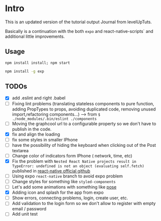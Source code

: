 # Intro

This is an updated version of the tutorial output Journal from levelUpTuts.

Basically is a continuation with the both `expo` and react-native-scripts` and additional little improvements.

## Usage

`npm install install; npm start`

```bash
npm install -g exp
```

## TODOs

* [x] add .eslint and right .babel
* [ ] Fixing lint problems (translating stateless components to pure function, adding PropTypes to props, avoiding duplicated code, removing unused import,refactoring components...) --> from `$ ./node_modules/.bin/eslint ./components`
* [ ] Moving the graphcool url to a configurable property so we don't have to publish in the code.
* [x] fix and align the loading
* [ ] fix some styles in smaller IPhone
* [ ] have the possibility of hiding the keyboard when clicking out of the Post textarea
* [ ] Change color of indicators form IPhone ( network, time, etc)
* [x] Fix the problem with `Nested React Native projects result in TypeError: undefined is not an object (evaluating self.fetch)` published in [react-native official github](https://github.com/facebook/react-native/issues/9599)
* [ ] Using expo `react-native` branch to avoid expo problem
* [ ] Change styles for something like `styled-components`
* [ ] Let's add some animations with something like [pose](https://popmotion.io/pose/learn/native-get-started/)
* [x] Adding icon and splash for the app from expo
* [ ] Show errors, connecting problems, login, create user, etc.
* [ ] Add validation to the login form so we don't allow to register with empty email / password
* [ ] Add unit test
